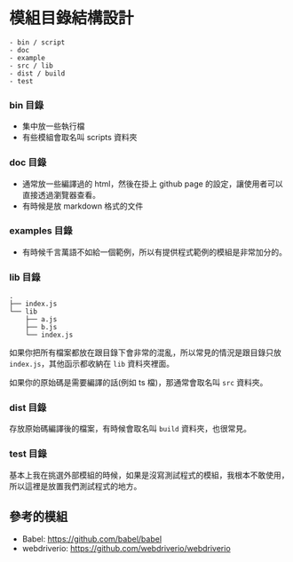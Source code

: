 # 模組目錄結構設計

```
- bin / script
- doc
- example
- src / lib
- dist / build
- test
```

### bin 目錄

- 集中放一些執行檔
- 有些模組會取名叫 scripts 資料夾

### doc 目錄

- 通常放一些編譯過的 html，然後在掛上 github page 的設定，讓使用者可以直接透過瀏覽器查看。
- 有時候是放 markdown 格式的文件

### examples 目錄

- 有時候千言萬語不如給一個範例，所以有提供程式範例的模組是非常加分的。

### lib 目錄

```
.
├── index.js
└── lib
    ├── a.js
    ├── b.js
    └── index.js
```

如果你把所有檔案都放在跟目錄下會非常的混亂，所以常見的情況是跟目錄只放 `index.js`，其他函示都收納在 `lib` 資料夾裡面。

如果你的原始碼是需要編譯的話(例如 ts 檔)，那通常會取名叫 `src` 資料夾。

### dist 目錄

存放原始碼編譯後的檔案，有時候會取名叫 `build` 資料夾，也很常見。

### test 目錄

基本上我在挑選外部模組的時候，如果是沒寫測試程式的模組，我根本不敢使用，所以這裡是放置我們測試程式的地方。

## 參考的模組

- Babel: <https://github.com/babel/babel>
- webdriverio: <https://github.com/webdriverio/webdriverio>
